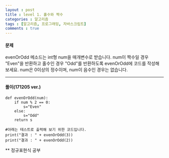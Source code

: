 ```yaml
---
layout : post
title : level 1. 홀수와 짝수
categories : 알고리즘
tags : [알고리즘, 프로그래밍, 자바스크립트]
comments : true
---
```


#### **문제**
evenOrOdd 메소드는 int형 num을 매개변수로 받습니다.
num이 짝수일 경우 "Even"을 반환하고 홀수인 경우 "Odd"를 반환하도록 evenOrOdd에 코드를 작성해 보세요.
num은 0이상의 정수이며, num이 음수인 경우는 없습니다.

- - -
#### **풀이**(171205 ver.)
```
def evenOrOdd(num):
    if num % 2 == 0:
        s="Even"
    else:
        s="Odd"       
    return s

#아래는 테스트로 출력해 보기 위한 코드입니다.
print("결과 : " + evenOrOdd(3))
print("결과 : " + evenOrOdd(2))
```
** 정규표현식 공부
